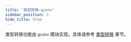 ```yaml
---
title: '类型转换-gconv'
sidebar_position: 3
hide_title: true
---
```


类型转换功能由 `gconv` 模块实现，具体请参考 [类型转换](output/goframe-v2.0-md/核心组件-重点/类型转换) 章节。